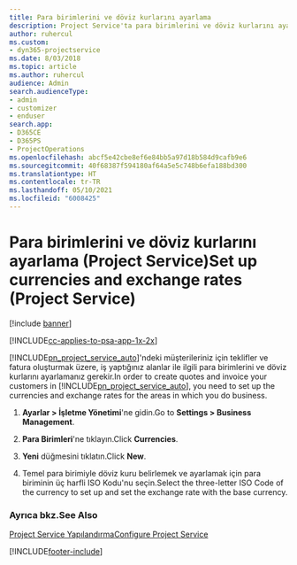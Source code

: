 ```yaml
---
title: Para birimlerini ve döviz kurlarını ayarlama
description: Project Service'ta para birimlerini ve döviz kurlarını ayarlama
author: ruhercul
ms.custom:
- dyn365-projectservice
ms.date: 8/03/2018
ms.topic: article
ms.author: ruhercul
audience: Admin
search.audienceType:
- admin
- customizer
- enduser
search.app:
- D365CE
- D365PS
- ProjectOperations
ms.openlocfilehash: abcf5e42cbe8ef6e84bb5a97d18b584d9cafb9e6
ms.sourcegitcommit: 40f68387f594180af64a5e5c748b6efa188bd300
ms.translationtype: HT
ms.contentlocale: tr-TR
ms.lasthandoff: 05/10/2021
ms.locfileid: "6008425"
---
```

# <a name="set-up-currencies-and-exchange-rates-project-service"></a><span data-ttu-id="e0f13-103">Para birimlerini ve döviz kurlarını ayarlama (Project Service)</span><span class="sxs-lookup"><span data-stu-id="e0f13-103">Set up currencies and exchange rates (Project Service)</span></span>

[!include [banner](../includes/psa-now-project-operations.md)]

[!INCLUDE[cc-applies-to-psa-app-1x-2x](../includes/cc-applies-to-psa-app-1x-2x.md)]

<span data-ttu-id="e0f13-104">[!INCLUDE[pn_project_service_auto](../includes/pn-project-service-auto.md)]'ndeki müşterileriniz için teklifler ve fatura oluşturmak üzere, iş yaptığınız alanlar ile ilgili para birimlerini ve döviz kurlarını ayarlamanız gerekir.</span><span class="sxs-lookup"><span data-stu-id="e0f13-104">In order to create quotes and invoice your customers in [!INCLUDE[pn_project_service_auto](../includes/pn-project-service-auto.md)], you need to set up the currencies and exchange rates for the areas in which you do business.</span></span>  
  
1.  <span data-ttu-id="e0f13-105">**Ayarlar > İşletme Yönetimi**'ne gidin.</span><span class="sxs-lookup"><span data-stu-id="e0f13-105">Go to **Settings > Business Management**.</span></span>  
  
2.  <span data-ttu-id="e0f13-106">**Para Birimleri**'ne tıklayın.</span><span class="sxs-lookup"><span data-stu-id="e0f13-106">Click **Currencies**.</span></span>  
  
3.  <span data-ttu-id="e0f13-107">**Yeni** düğmesini tıklatın.</span><span class="sxs-lookup"><span data-stu-id="e0f13-107">Click **New**.</span></span>  
  
4.  <span data-ttu-id="e0f13-108">Temel para birimiyle döviz kuru belirlemek ve ayarlamak için para biriminin üç harfli ISO Kodu'nu seçin.</span><span class="sxs-lookup"><span data-stu-id="e0f13-108">Select the three-letter ISO Code of the currency to set up and set the exchange rate with the base currency.</span></span>  
  
### <a name="see-also"></a><span data-ttu-id="e0f13-109">Ayrıca bkz.</span><span class="sxs-lookup"><span data-stu-id="e0f13-109">See Also</span></span>  
 [<span data-ttu-id="e0f13-110">Project Service Yapılandırma</span><span class="sxs-lookup"><span data-stu-id="e0f13-110">Configure Project Service</span></span>](../psa/configure.md)


[!INCLUDE[footer-include](../includes/footer-banner.md)]